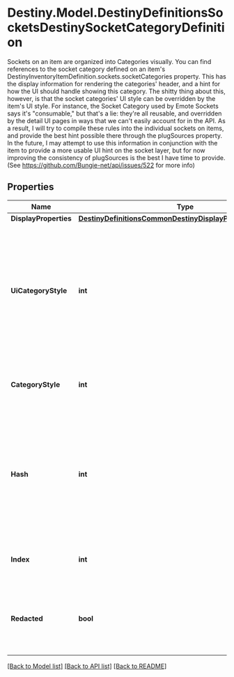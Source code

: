 # Destiny.Model.DestinyDefinitionsSocketsDestinySocketCategoryDefinition
Sockets on an item are organized into Categories visually.  You can find references to the socket category defined on an item's DestinyInventoryItemDefinition.sockets.socketCategories property.  This has the display information for rendering the categories' header, and a hint for how the UI should handle showing this category.  The shitty thing about this, however, is that the socket categories' UI style can be overridden by the item's UI style. For instance, the Socket Category used by Emote Sockets says it's \"consumable,\" but that's a lie: they're all reusable, and overridden by the detail UI pages in ways that we can't easily account for in the API.  As a result, I will try to compile these rules into the individual sockets on items, and provide the best hint possible there through the plugSources property. In the future, I may attempt to use this information in conjunction with the item to provide a more usable UI hint on the socket layer, but for now improving the consistency of plugSources is the best I have time to provide. (See https://github.com/Bungie-net/api/issues/522 for more info)

## Properties

Name | Type | Description | Notes
------------ | ------------- | ------------- | -------------
**DisplayProperties** | [**DestinyDefinitionsCommonDestinyDisplayPropertiesDefinition**](DestinyDefinitionsCommonDestinyDisplayPropertiesDefinition.md) |  | [optional] 
**UiCategoryStyle** | **int** | A string hinting to the game&#39;s UI system about how the sockets in this category should be displayed.  BNet doesn&#39;t use it: it&#39;s up to you to find valid values and make your own special UI if you want to honor this category style. | [optional] 
**CategoryStyle** | **int** | Same as uiCategoryStyle, but in a more usable enumeration form. | [optional] 
**Hash** | **int** | The unique identifier for this entity. Guaranteed to be unique for the type of entity, but not globally.  When entities refer to each other in Destiny content, it is this hash that they are referring to. | [optional] 
**Index** | **int** | The index of the entity as it was found in the investment tables. | [optional] 
**Redacted** | **bool** | If this is true, then there is an entity with this identifier/type combination, but BNet is not yet allowed to show it. Sorry! | [optional] 

[[Back to Model list]](../README.md#documentation-for-models) [[Back to API list]](../README.md#documentation-for-api-endpoints) [[Back to README]](../README.md)

